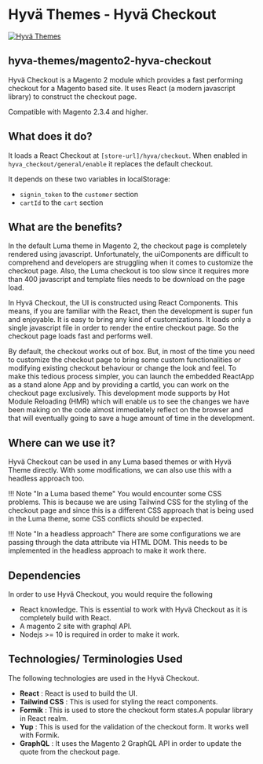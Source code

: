 
# Hyvä Themes - Hyvä Checkout

[![Hyvä Themes](https://repository-images.githubusercontent.com/303806175/a3973c80-479c-11eb-8716-03e369d87143)](https://hyva.io/)

## hyva-themes/magento2-hyva-checkout
Hyvä Checkout is a Magento 2 module which provides a fast performing checkout for a Magento based site. It uses React (a modern javascript library) to construct the checkout page.

Compatible with Magento 2.3.4 and higher.

## What does it do?
It loads a React Checkout at `[store-url]/hyva/checkout`. When enabled in `hyva_checkout/general/enable` it replaces the default checkout.


It depends on these two variables in localStorage:

 - `signin_token` to the `customer` section
 - `cartId` to the `cart` section

## What are the benefits?

In the default Luma theme in Magento 2, the checkout page is completely rendered using javascript. Unfortunately, the uiComponents are difficult to comprehend and developers are struggling when it comes to customize the checkout page. Also, the Luma checkout is too slow since it requires more than 400 javascript and template files needs to be download on the page load.

In Hyvä Checkout, the UI is constructed using React Components. This means, if you are familiar with the React, then the development is super fun and enjoyable. It is easy to bring any kind of customizations. It loads only a single javascript file in order to render the entire checkout page. So the checkout page loads fast and performs well.

By default, the checkout works out of box. But, in most of the time you need to customize the checkout page to bring some custom functionalities or modifying existing checkout behaviour or change the look and feel. To make this tedious process simpler, you can launch the embedded ReactApp as a stand alone App and by providing a cartId, you can work on the checkout page exclusively. This development mode supports by Hot Module Reloading (HMR) which will enable us to see the changes we have been making on the code almost immediately reflect on the browser and that will eventually going to save a huge amount of time in the development.

## Where can we use it?

Hyvä Checkout can be used in any Luma based themes or with Hyvä Theme directly. With some modifications, we can also use this with a headless approach too.

!!! Note "In a Luma based theme"
    You would encounter some CSS problems. This is because we are using Tailwind CSS for the styling of the checkout page and since this is a different CSS approach that is being used in the Luma theme, some CSS conflicts should be expected.

!!! Note "In a headless approach"
    There are some configurations we are passing through the data attribute via HTML DOM. This needs to be implemented in the headless approach to make it work there.

## Dependencies

In order to use Hyvä Checkout, you would require the following

- React knowledge. This is essential to work with Hyvä Checkout as it is completely build with React.
- A magento 2 site with graphql API.
- Nodejs >= 10 is required in order to make it work.

## Technologies/ Terminologies Used

The following technologies are used in the Hyvä Checkout.

 - **React** : React is used to build the UI.
 - **Tailwind CSS** : This is used for styling the react components.
 - **Formik** : This is used to store the checkout form states.A popular library in React realm.
 - **Yup** : This is used for the validation of the checkout form. It works well with Formik.
 - **GraphQL** : It uses the Magento 2 GraphQL API in order to update the quote from the checkout page.
